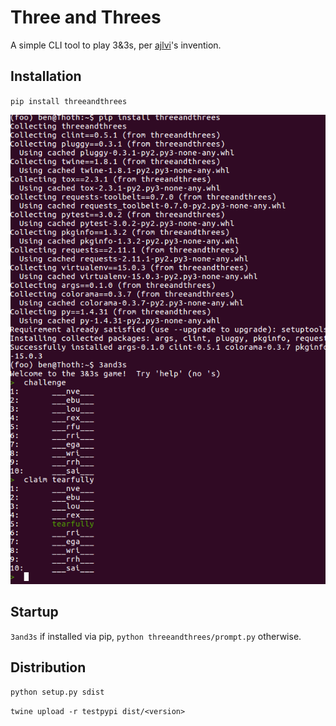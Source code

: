 # Three and Threes

A simple CLI tool to play 3&3s, per [ajlvi](http://www.ajlvi.net/)'s invention.

## Installation

`pip install threeandthrees`

![Demo](https://raw.githubusercontent.com/bwarren2/threeandthrees/master/demo.png)
## Startup

`3and3s` if installed via pip, `python threeandthrees/prompt.py` otherwise.

## Distribution

`python setup.py sdist`

`twine upload -r testpypi dist/<version>`
